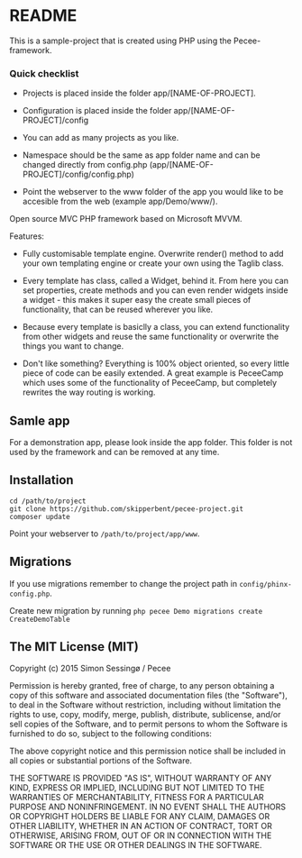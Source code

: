 # README #

This is a sample-project that is created using PHP using the Pecee-framework.

### Quick checklist ###

- Projects is placed inside the folder app/[NAME-OF-PROJECT].

- Configuration is placed inside the folder app/[NAME-OF-PROJECT]/config

- You can add as many projects as you like.

- Namespace should be the same as app folder name and can be changed directly from config.php (app/[NAME-OF-PROJECT]/config/config.php)

- Point the webserver to the www folder of the app you would like to be accesible from the web (example app/Demo/www/).

Open source MVC PHP framework based on Microsoft MVVM.

Features:

- Fully customisable template engine. Overwrite render() method to add your own templating engine or create your own using the Taglib class.

- Every template has class, called a Widget, behind it. From here you can set properties, create methods and you can even render widgets inside a widget - this makes it super easy the create small pieces of functionality, that can be reused wherever you like.

- Because every template is basiclly a class, you can extend functionality from other widgets and reuse the same functionality or overwrite the things you want to change.

- Don't like something? Everything is 100% object oriented, so every little piece of code can be easily extended. A great example is PeceeCamp which uses some of the functionality of PeceeCamp, but completely rewrites the way routing is working.

## Samle app ##

For a demonstration app, please look inside the app folder. This folder is not used by the framework and can be removed at any time.

## Installation ##

```
cd /path/to/project
git clone https://github.com/skipperbent/pecee-project.git
composer update
```

Point your webserver to ```/path/to/project/app/www```.

## Migrations

If you use migrations remember to change the project path in ```config/phinx-config.php```.

Create new migration by running ```php pecee Demo migrations create CreateDemoTable```

## The MIT License (MIT)

Copyright (c) 2015 Simon Sessingø / Pecee

Permission is hereby granted, free of charge, to any person obtaining a copy
of this software and associated documentation files (the "Software"), to deal
in the Software without restriction, including without limitation the rights
to use, copy, modify, merge, publish, distribute, sublicense, and/or sell
copies of the Software, and to permit persons to whom the Software is
furnished to do so, subject to the following conditions:

The above copyright notice and this permission notice shall be included in all
copies or substantial portions of the Software.

THE SOFTWARE IS PROVIDED "AS IS", WITHOUT WARRANTY OF ANY KIND, EXPRESS OR
IMPLIED, INCLUDING BUT NOT LIMITED TO THE WARRANTIES OF MERCHANTABILITY,
FITNESS FOR A PARTICULAR PURPOSE AND NONINFRINGEMENT. IN NO EVENT SHALL THE
AUTHORS OR COPYRIGHT HOLDERS BE LIABLE FOR ANY CLAIM, DAMAGES OR OTHER
LIABILITY, WHETHER IN AN ACTION OF CONTRACT, TORT OR OTHERWISE, ARISING FROM,
OUT OF OR IN CONNECTION WITH THE SOFTWARE OR THE USE OR OTHER DEALINGS IN THE
SOFTWARE.
